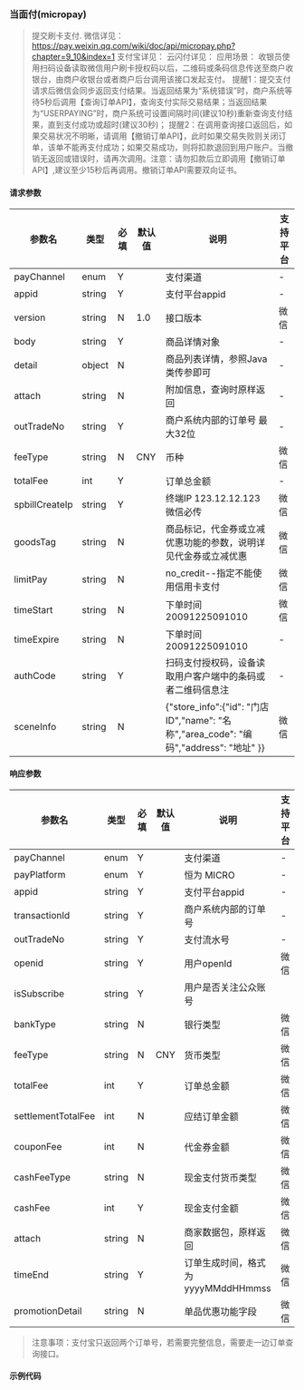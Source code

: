 ### 当面付(micropay)

>提交刷卡支付.
>微信详见：https://pay.weixin.qq.com/wiki/doc/api/micropay.php?chapter=9_10&index=1
>支付宝详见：
>云闪付详见：
>应用场景：
>收银员使用扫码设备读取微信用户刷卡授权码以后，二维码或条码信息传送至商户收银台，由商户收银台或者商户后台调用该接口发起支付。
>提醒1：提交支付请求后微信会同步返回支付结果。当返回结果为“系统错误”时，商户系统等待5秒后调用【查询订单API】，查询支付实际交易结果；当返回结果为“USERPAYING”时，商户系统可设置间隔时间(建议10秒)重新查询支付结果，直到支付成功或超时(建议30秒)；
>提醒2：在调用查询接口返回后，如果交易状况不明晰，请调用【撤销订单API】，此时如果交易失败则关闭订单，该单不能再支付成功；如果交易成功，则将扣款退回到用户账户。当撤销无返回或错误时，请再次调用。注意：请勿扣款后立即调用【撤销订单API】,建议至少15秒后再调用。撤销订单API需要双向证书。

#### 请求参数

| 参数名         | 类型   | 必填 | 默认值 | 说明                           | 支持平台 |
| -------------- | ------ | ---- | ------ | ------------------------------ | -------- |
| payChannel | enum | Y |      | 支付渠道 | - |
| appid | string | Y |      | 支付平台appid | - |
| version | string | N | 1.0 | 接口版本 | 微信 |
| body | string | Y |      | 商品详情对象 | - |
| detail | object | N |      | 商品列表详情，参照Java类传参即可 | - |
| attach | string | N |      | 附加信息，查询时原样返回 | - |
| outTradeNo | string | Y |      | 商户系统内部的订单号 最大32位 | - |
| feeType | string | N | CNY | 币种 | 微信 |
| totalFee | int | Y |      | 订单总金额 | - |
| spbillCreateIp | string | Y |      | 终端IP 123.12.12.123 微信必传 | 微信 |
| goodsTag | string | N |      | 商品标记，代金券或立减优惠功能的参数，说明详见代金券或立减优惠 | 微信 |
| limitPay | string | N |      | no_credit--指定不能使用信用卡支付 | 微信 |
| timeStart | string | N |      | 下单时间 20091225091010 | 微信 |
| timeExpire | string | N |      | 下单时间 20091225091010 | - |
| authCode | string | Y |      | 扫码支付授权码，设备读取用户客户端中的条码或者二维码信息注 | - |
| sceneInfo | string | N |      | {"store_info":{"id": "门店ID","name": "名称","area_code": "编码","address": "地址" }} | 微信 |

#### 响应参数

| 参数名         | 类型   | 必填 | 默认值 | 说明                           | 支持平台 |
| -------------- | ------ | ---- | ------ | ------------------------------ | -------- |
| payChannel | enum | Y |      | 支付渠道 | - |
| payPlatform | enum | Y |      | 恒为 MICRO | - |
| appid | string | Y |      | 支付平台appid | - |
| transactionId | string | Y |      | 商户系统内部的订单号 | - |
| outTradeNo | string | Y |      | 支付流水号 | - |
| openid | string | Y |      | 用户openId | 微信 |
| isSubscribe | string | Y |      | 用户是否关注公众账号 |      |
| bankType | string | N    |  | 银行类型 | 微信 |
| feeType | string | N | CNY | 货币类型                           | 微信 |
| totalFee | int | Y |      | 订单总金额 | 微信 |
| settlementTotalFee | int | N |      | 应结订单金额 | 微信 |
| couponFee | int | N    |      | 代金券金额 | 微信 |
| cashFeeType | string | N |      | 现金支付货币类型 | 微信 |
| cashFee | int | Y |      | 现金支付金额 | 微信 |
| attach | string | N |      | 商家数据包，原样返回 | 微信 |
| timeEnd | string | Y |      | 订单生成时间，格式为yyyyMMddHHmmss | 微信 |
| promotionDetail | string | N |      | 单品优惠功能字段 | 微信 |

>注意事项：支付宝只返回两个订单号，若需要完整信息，需要走一边订单查询接口。

#### 示例代码

